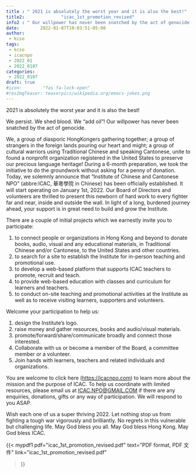 ```yaml
---
title : " 2021 is absolutely the worst year and it is also the best!"
title2:              "icac_1st_promotion_revised"
info2 : " Our willpower has never been snatched by the act of genocide."
date:        2022-01-07T10:03:51-05:00
author:
 - kcso
tags:
 - kcso
 - icacnpo
 - 2022_01
 - 2022_0107
categories:
 - 2022_0107
draft: true
#icon:        "fas fa-lock-open"
#resImgTeaser: teaserpics/wikipedia.org/emacs-jokes.png
---
```

2021 is absolutely the worst year and it is also the best!


We persist. We shed blood. We “add oil”!
Our willpower has never been snatched by the act of genocide.


We, a group of diasporic HongKongers gathering together; a group of strangers in the foreign lands pouring our heart and might; a group of cultural warriors using Traditional Chinese and speaking Cantonese, unite to found a nonprofit organization registered in the United States to preserve our precious language heritage!
During a 6-month preparation, we took the initiative to do the groundwork without asking for a penny of donation. Today, we solemnly announce that “Institute of Chinese and Cantonese NPO” (abbre:ICAC, 華粵學院 in Chinese) has been officially established. It will start operating on January 1st, 2022. Our Board of Directors and volunteers are thrilled to present this newborn of hard work to every fighter far and near,  inside and outside the wall. In light of a long, burdened  journey ahead, your support is in great need to build and grow the Institute. 


There are a couple of initial projects which we earnestly invite you to participate:
1. to connect people or organizations in Hong Kong and beyond to donate books, audio, visual and any educational materials, in Traditional Chinese and/or Cantonese, to the United States and other countries.
2. to search for a site to establish the Institute for in-person teaching and promotional use.
3. to develop a web-based platform that supports ICAC teachers to promote, recruit and teach.
4. to provide web-based education with classes and curriculum for learners and teachers.
5. to conduct on-site teaching and promotional activities at the Institute as well as to receive visiting learners, supporters and volunteers.


Welcome your participation to help us:
1. design the Institute’s logo.
2. raise money and gather resources, books and audio/visual materials.
3. promote/forward/share/communicate broadly and connect those interested.
4. Collaborate with us or become a member of the Board, a committee member or a volunteer.
5. Join hands with learners, teachers and related individuals and organizations.


You are welcome to click here (https://icacnpo.com) to learn more about the mission and the purpose of ICAC. To help us coordinate with limited resources, please email us at ICAC.NPO@GMAIL.COM if there are any enquiries, donations, gifts or any way of participation.  We will respond to you ASAP.


Wish each one of us a super thriving 2022. Let nothing stop us from fighting a tough war vigorously and brilliantly. No regrets in this vulnerable but challenging life. May God bless you all. May God bless Hong Kong. May God bless ICAC.

{{< mypdf1 pdf="icac_1st_promotion_revised.pdf"
text="PDF format, PDF 文件"
link="icac_1st_promotion_revised.pdf"
>}}

